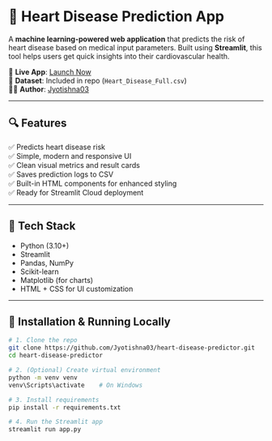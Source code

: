 # 💓 Heart Disease Prediction App

A **machine learning-powered web application** that predicts the risk of heart disease based on medical input parameters. Built using **Streamlit**, this tool helps users get quick insights into their cardiovascular health.

🔗 **Live App**: [Launch Now](https://heart-disease-predictor-zsepljl4kh2pcf6jjxxjgj.streamlit.app/)  
📂 **Dataset**: Included in repo (`Heart_Disease_Full.csv`)  
👩‍💻 **Author**: [Jyotishna03](https://github.com/Jyotishna03)

---

## 🔍 Features

✅ Predicts heart disease risk  
✅ Simple, modern and responsive UI  
✅ Clean visual metrics and result cards  
✅ Saves prediction logs to CSV  
✅ Built-in HTML components for enhanced styling  
✅ Ready for Streamlit Cloud deployment  

---

## 🧪 Tech Stack

- Python (3.10+)
- Streamlit
- Pandas, NumPy
- Scikit-learn
- Matplotlib (for charts)
- HTML + CSS for UI customization

---

## 🚀 Installation & Running Locally

```bash
# 1. Clone the repo
git clone https://github.com/Jyotishna03/heart-disease-predictor.git
cd heart-disease-predictor

# 2. (Optional) Create virtual environment
python -m venv venv
venv\Scripts\activate    # On Windows

# 3. Install requirements
pip install -r requirements.txt

# 4. Run the Streamlit app
streamlit run app.py
